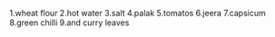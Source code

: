 1.wheat flour
2.hot water
3.salt
4.palak
5.tomatos
6.jeera
7.capsicum
8.green chilli
9.and curry leaves